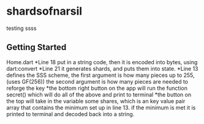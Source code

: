 # shardsofnarsil

testing ssss

## Getting Started

Home.dart
*Line 18 put in a string code, then it is encoded into bytes, using dart:convert
*Line 21 it generates shards, and puts them into state.
*Line 13 defines the SSS scheme, the first argument is how many pieces up to 255,(uses GF(256)) the second argument is how many pieces are needed to reforge the key
*the bottom right button on the app will run the function secret() which will do all of the above and print to terminal
*the button on the top will take in the variable some shares, which is an key value pair array that contains the minimum set up in line 13. if the minimum is met it is printed to terminal and decoded back into a string.
